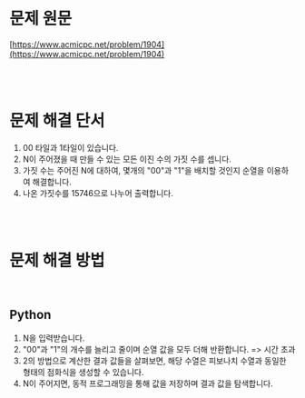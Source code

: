 # 문제 원문

[https://www.acmicpc.net/problem/1904](https://www.acmicpc.net/problem/1904)

<br><br>

# 문제 해결 단서

1. 00 타일과 1타일이 있습니다.
2. N이 주어졌을 때 만들 수 있는 모든 이진 수의 가짓 수를 셉니다.
3. 가짓 수는 주어진 N에 대하여, 몇개의 "00"과 "1"을 배치할 것인지 순열을 이용하여 해결합니다.
4. 나온 가짓수를 15746으로 나누어 출력합니다.

<br><br>

# 문제 해결 방법

<br>

## Python

1. N을 입력받습니다.
2. "00"과 "1"의 개수를 늘리고 줄이며 순열 값을 모두 더해 반환합니다. => 시간 초과
3. 2의 방법으로 계산한 결과 값들을 살펴보면, 해당 수열은 피보나치 수열과 동일한 형태의 점화식을 생성할 수 있습니다.
4. N이 주어지면, 동적 프로그래밍을 통해 값을 저장하며 결과 값을 탐색합니다.
